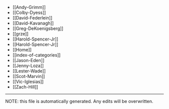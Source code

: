 * [[Andy-Grimm]]
* [[Colby-Dyess]]
* [[David-Federlein]]
* [[David-Kavanagh]]
* [[Greg-DeKoenigsberg]]
* [[grze]]
* [[Harold-Spencer-Jr]]
* [[Harold-Spencer-Jr]]
* [[Home]]
* [[index-of-categories]]
* [[Jason-Eden]]
* [[Jenny-Loza]]
* [[Lester-Wade]]
* [[Scot-Marvin]]
* [[Vic-Iglesias]]
* [[Zach-Hill]]


*****
NOTE: this file is automatically generated. Any edits will be overwritten.
